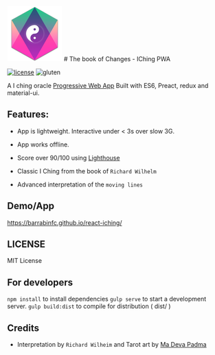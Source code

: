 ![icon](./extra/icon_128x128.png) # The book of Changes - IChing PWA

[![license](https://img.shields.io/github/license/mashape/apistatus.svg?style=flat-square)](https://github.com/barrabinfc/react-iching)
![gluten](https://img.shields.io/badge/gluten-free-brightgreen.svg?style=flat-square
)

A I ching oracle [Progressive Web App](https://g.co/ProgressiveWebApps)
Built with ES6, Preact, redux and material-ui.

## Features:

  - App is lightweight. Interactive under < 3s over slow 3G.
  - App works offline.
  - Score over 90/100 using [Lighthouse](https://github.com/GoogleChrome/lighthouse)

  - Classic I Ching from the book of `Richard Wilhelm`
  - Advanced interpretation of the `moving lines`

## Demo/App

https://barrabinfc.github.io/react-iching/

## LICENSE

MIT License

## For developers

`npm install` to install dependencies
`gulp serve` to start a development server.
`gulp build:dist` to compile for distribution ( dist/ )

## Credits

- Interpretation by `Richard Wilheim` and Tarot art by [Ma Deva Padma](http://thetaooracle.com)
